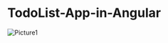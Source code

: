 # TodoList-App-in-Angular

![Picture1](https://user-images.githubusercontent.com/57444610/117175743-99d7b280-ade8-11eb-9461-6963c44639e6.png)
